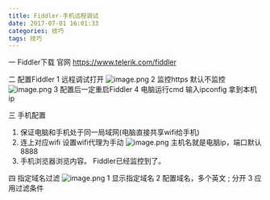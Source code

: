 ```yaml
---
title: Fiddler-手机远程调试
date: 2017-07-01 16:01:33
categories: 技巧
tags: 技巧
---
```


<meta name="referrer" content="no-referrer" />


一 Fiddler下载 
官网 https://www.telerik.com/fiddler

二 配置Fiddler
1 远程调试打开
![image.png](https://upload-images.jianshu.io/upload_images/2803682-b40c8c21349a98fc.png?imageMogr2/auto-orient/strip%7CimageView2/2/w/1240)
2 监控https 默认不监控
![image.png](https://upload-images.jianshu.io/upload_images/2803682-c1ee6596fee3be52.png?imageMogr2/auto-orient/strip%7CimageView2/2/w/1240)
3 配置后一定重启Fiddler
4 电脑运行cmd 输入ipconfig  拿到本机ip  

三 手机配置
1. 保证电脑和手机处于同一局域网(电脑直接共享wifi给手机)
2. 连上对应wifi 设置wifi代理为手动
![image.png](https://upload-images.jianshu.io/upload_images/2803682-6ebda519e93d3d91.png?imageMogr2/auto-orient/strip%7CimageView2/2/w/1240)
主机名就是电脑ip，端口默认8888
3. 手机浏览器浏览内容。 Fiddler已经监控到了。

四 指定域名过滤
![image.png](https://upload-images.jianshu.io/upload_images/2803682-54d1b6fd92bc8418.png?imageMogr2/auto-orient/strip%7CimageView2/2/w/1240)
1 显示指定域名
2 配置域名，多个英文 ; 分开
3 应用过滤条件



